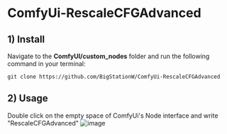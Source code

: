 # ComfyUi-RescaleCFGAdvanced

## 1) Install
Navigate to the **ComfyUI/custom_nodes** folder and run the following command in your terminal:

```git clone https://github.com/BigStationW/ComfyUi-RescaleCFGAdvanced```

## 2) Usage
Double click on the empty space of ComfyUi's Node interface and write "RescaleCFGAdvanced"
![image](https://github.com/user-attachments/assets/420a5ce8-b6f8-480f-94a9-754af4a46c9e)
